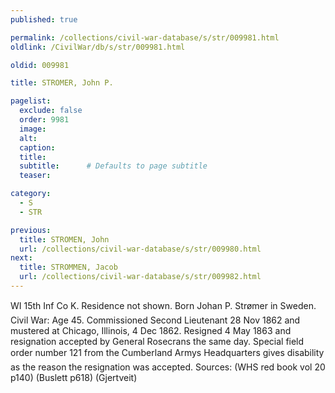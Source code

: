 ```yaml
---
published: true

permalink: /collections/civil-war-database/s/str/009981.html
oldlink: /CivilWar/db/s/str/009981.html

oldid: 009981

title: STROMER, John P.

pagelist:
  exclude: false
  order: 9981
  image: 
  alt:
  caption:
  title:
  subtitle:      # Defaults to page subtitle
  teaser:

category: 
  - S 
  - STR

previous:
  title: STROMEN, John
  url: /collections/civil-war-database/s/str/009980.html  
next:
  title: STROMMEN, Jacob
  url: /collections/civil-war-database/s/str/009982.html   
---
```

WI 15th Inf Co K. Residence not shown. Born &#147;Johan P. Str&oslash;mer&#148; in Sweden. Civil War: Age 45. Commissioned Second Lieutenant 28 Nov 1862 and mustered at Chicago, Illinois, 4 Dec 1862. Resigned 4 May 1863 and resignation accepted by General Rosecrans the same day. Special field order number 121 from the Cumberland Army&#146;s Headquarters gives disability as the reason the resignation was accepted. Sources: (WHS red book vol 20 p140) (Buslett p618) (Gjertveit)